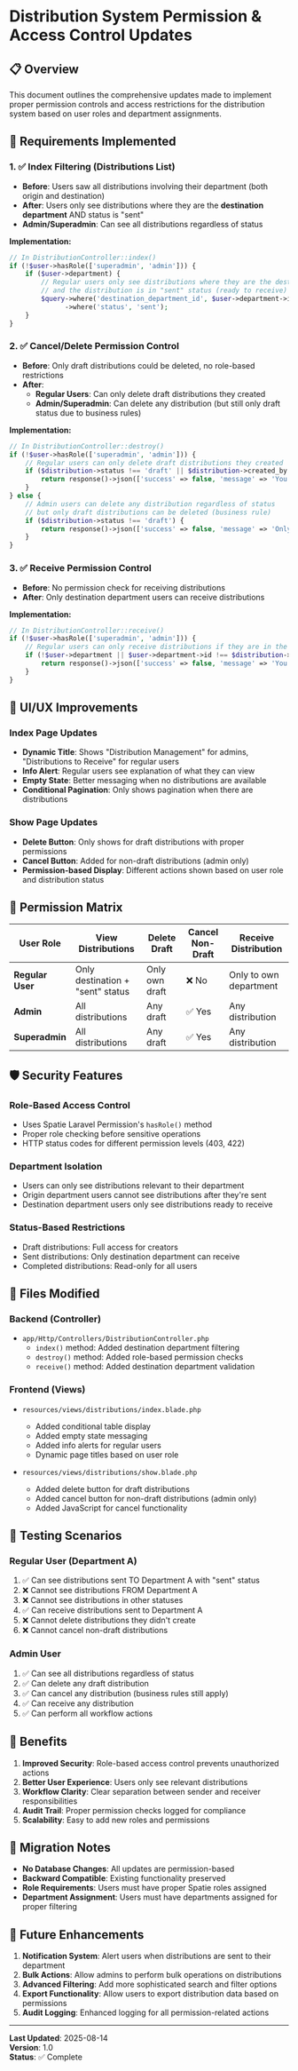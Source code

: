# Distribution System Permission & Access Control Updates

## 📋 **Overview**

This document outlines the comprehensive updates made to implement proper permission controls and access restrictions for the distribution system based on user roles and department assignments.

## 🎯 **Requirements Implemented**

### **1. ✅ Index Filtering (Distributions List)**

-   **Before**: Users saw all distributions involving their department (both origin and destination)
-   **After**: Users only see distributions where they are the **destination department** AND status is "sent"
-   **Admin/Superadmin**: Can see all distributions regardless of status

**Implementation:**

```php
// In DistributionController::index()
if (!$user->hasRole(['superadmin', 'admin'])) {
    if ($user->department) {
        // Regular users only see distributions where they are the destination department
        // and the distribution is in "sent" status (ready to receive)
        $query->where('destination_department_id', $user->department->id)
              ->where('status', 'sent');
    }
}
```

### **2. ✅ Cancel/Delete Permission Control**

-   **Before**: Only draft distributions could be deleted, no role-based restrictions
-   **After**:
    -   **Regular Users**: Can only delete draft distributions they created
    -   **Admin/Superadmin**: Can delete any distribution (but still only draft status due to business rules)

**Implementation:**

```php
// In DistributionController::destroy()
if (!$user->hasRole(['superadmin', 'admin'])) {
    // Regular users can only delete draft distributions they created
    if ($distribution->status !== 'draft' || $distribution->created_by !== $user->id) {
        return response()->json(['success' => false, 'message' => 'You do not have permission to delete this distribution'], 403);
    }
} else {
    // Admin users can delete any distribution regardless of status
    // but only draft distributions can be deleted (business rule)
    if ($distribution->status !== 'draft') {
        return response()->json(['success' => false, 'message' => 'Only draft distributions can be deleted'], 422);
    }
}
```

### **3. ✅ Receive Permission Control**

-   **Before**: No permission check for receiving distributions
-   **After**: Only destination department users can receive distributions

**Implementation:**

```php
// In DistributionController::receive()
if (!$user->hasRole(['superadmin', 'admin'])) {
    // Regular users can only receive distributions if they are in the destination department
    if (!$user->department || $user->department->id !== $distribution->destination_department_id) {
        return response()->json(['success' => false, 'message' => 'You can only receive distributions sent to your department'], 403);
    }
}
```

## 🎨 **UI/UX Improvements**

### **Index Page Updates**

-   **Dynamic Title**: Shows "Distribution Management" for admins, "Distributions to Receive" for regular users
-   **Info Alert**: Regular users see explanation of what they can view
-   **Empty State**: Better messaging when no distributions are available
-   **Conditional Pagination**: Only shows pagination when there are distributions

### **Show Page Updates**

-   **Delete Button**: Only shows for draft distributions with proper permissions
-   **Cancel Button**: Added for non-draft distributions (admin only)
-   **Permission-based Display**: Different actions shown based on user role and distribution status

## 🔐 **Permission Matrix**

| User Role        | View Distributions               | Delete Draft   | Cancel Non-Draft | Receive Distribution   |
| ---------------- | -------------------------------- | -------------- | ---------------- | ---------------------- |
| **Regular User** | Only destination + "sent" status | Only own draft | ❌ No            | Only to own department |
| **Admin**        | All distributions                | Any draft      | ✅ Yes           | Any distribution       |
| **Superadmin**   | All distributions                | Any draft      | ✅ Yes           | Any distribution       |

## 🛡️ **Security Features**

### **Role-Based Access Control**

-   Uses Spatie Laravel Permission's `hasRole()` method
-   Proper role checking before sensitive operations
-   HTTP status codes for different permission levels (403, 422)

### **Department Isolation**

-   Users can only see distributions relevant to their department
-   Origin department users cannot see distributions after they're sent
-   Destination department users only see distributions ready to receive

### **Status-Based Restrictions**

-   Draft distributions: Full access for creators
-   Sent distributions: Only destination department can receive
-   Completed distributions: Read-only for all users

## 📁 **Files Modified**

### **Backend (Controller)**

-   `app/Http/Controllers/DistributionController.php`
    -   `index()` method: Added destination department filtering
    -   `destroy()` method: Added role-based permission checks
    -   `receive()` method: Added destination department validation

### **Frontend (Views)**

-   `resources/views/distributions/index.blade.php`

    -   Added conditional table display
    -   Added empty state messaging
    -   Added info alerts for regular users
    -   Dynamic page titles based on user role

-   `resources/views/distributions/show.blade.php`
    -   Added delete button for draft distributions
    -   Added cancel button for non-draft distributions (admin only)
    -   Added JavaScript for cancel functionality

## 🧪 **Testing Scenarios**

### **Regular User (Department A)**

1. ✅ Can see distributions sent TO Department A with "sent" status
2. ❌ Cannot see distributions FROM Department A
3. ❌ Cannot see distributions in other statuses
4. ✅ Can receive distributions sent to Department A
5. ❌ Cannot delete distributions they didn't create
6. ❌ Cannot cancel non-draft distributions

### **Admin User**

1. ✅ Can see all distributions regardless of status
2. ✅ Can delete any draft distribution
3. ✅ Can cancel any distribution (business rules still apply)
4. ✅ Can receive any distribution
5. ✅ Can perform all workflow actions

## 🚀 **Benefits**

1. **Improved Security**: Role-based access control prevents unauthorized actions
2. **Better User Experience**: Users only see relevant distributions
3. **Workflow Clarity**: Clear separation between sender and receiver responsibilities
4. **Audit Trail**: Proper permission checks logged for compliance
5. **Scalability**: Easy to add new roles and permissions

## 🔄 **Migration Notes**

-   **No Database Changes**: All updates are permission-based
-   **Backward Compatible**: Existing functionality preserved
-   **Role Requirements**: Users must have proper Spatie roles assigned
-   **Department Assignment**: Users must have departments assigned for proper filtering

## 📝 **Future Enhancements**

1. **Notification System**: Alert users when distributions are sent to their department
2. **Bulk Actions**: Allow admins to perform bulk operations on distributions
3. **Advanced Filtering**: Add more sophisticated search and filter options
4. **Export Functionality**: Allow users to export distribution data based on permissions
5. **Audit Logging**: Enhanced logging for all permission-related actions

---

**Last Updated**: 2025-08-14  
**Version**: 1.0  
**Status**: ✅ Complete
